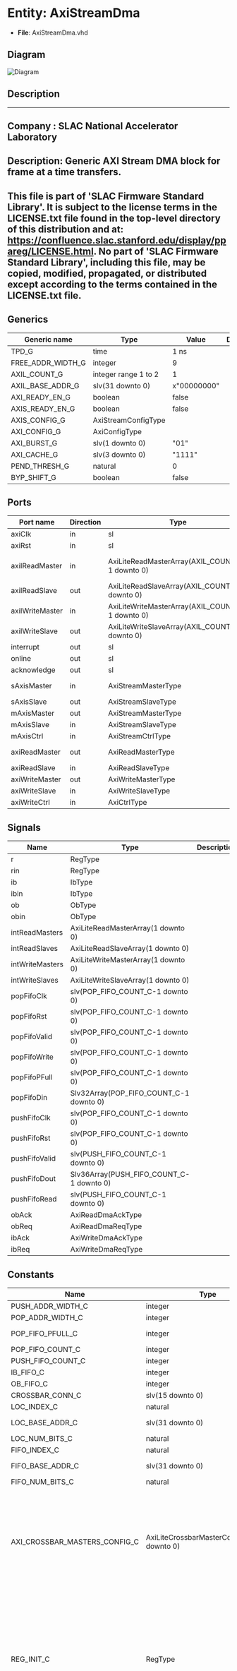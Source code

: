 # Entity: AxiStreamDma

- **File**: AxiStreamDma.vhd
## Diagram

![Diagram](AxiStreamDma.svg "Diagram")
## Description

-----------------------------------------------------------------------------
 Company    : SLAC National Accelerator Laboratory
-----------------------------------------------------------------------------
 Description:
 Generic AXI Stream DMA block for frame at a time transfers.
-----------------------------------------------------------------------------
 This file is part of 'SLAC Firmware Standard Library'.
 It is subject to the license terms in the LICENSE.txt file found in the
 top-level directory of this distribution and at:
    https://confluence.slac.stanford.edu/display/ppareg/LICENSE.html.
 No part of 'SLAC Firmware Standard Library', including this file,
 may be copied, modified, propagated, or distributed except according to
 the terms contained in the LICENSE.txt file.
-----------------------------------------------------------------------------
## Generics

| Generic name      | Type                 | Value       | Description |
| ----------------- | -------------------- | ----------- | ----------- |
| TPD_G             | time                 | 1 ns        |             |
| FREE_ADDR_WIDTH_G | integer              | 9           |             |
| AXIL_COUNT_G      | integer range 1 to 2 | 1           |             |
| AXIL_BASE_ADDR_G  | slv(31 downto 0)     | x"00000000" |             |
| AXI_READY_EN_G    | boolean              | false       |             |
| AXIS_READY_EN_G   | boolean              | false       |             |
| AXIS_CONFIG_G     | AxiStreamConfigType  |             |             |
| AXI_CONFIG_G      | AxiConfigType        |             |             |
| AXI_BURST_G       | slv(1 downto 0)      | "01"        |             |
| AXI_CACHE_G       | slv(3 downto 0)      | "1111"      |             |
| PEND_THRESH_G     | natural              | 0           |             |
| BYP_SHIFT_G       | boolean              | false       |             |
## Ports

| Port name       | Direction | Type                                             | Description                 |
| --------------- | --------- | ------------------------------------------------ | --------------------------- |
| axiClk          | in        | sl                                               | Clock/Reset                 |
| axiRst          | in        | sl                                               |                             |
| axilReadMaster  | in        | AxiLiteReadMasterArray(AXIL_COUNT_G-1 downto 0)  | Register Access & Interrupt |
| axilReadSlave   | out       | AxiLiteReadSlaveArray(AXIL_COUNT_G-1 downto 0)   |                             |
| axilWriteMaster | in        | AxiLiteWriteMasterArray(AXIL_COUNT_G-1 downto 0) |                             |
| axilWriteSlave  | out       | AxiLiteWriteSlaveArray(AXIL_COUNT_G-1 downto 0)  |                             |
| interrupt       | out       | sl                                               |                             |
| online          | out       | sl                                               |                             |
| acknowledge     | out       | sl                                               |                             |
| sAxisMaster     | in        | AxiStreamMasterType                              | AXI Stream Interface        |
| sAxisSlave      | out       | AxiStreamSlaveType                               |                             |
| mAxisMaster     | out       | AxiStreamMasterType                              |                             |
| mAxisSlave      | in        | AxiStreamSlaveType                               |                             |
| mAxisCtrl       | in        | AxiStreamCtrlType                                |                             |
| axiReadMaster   | out       | AxiReadMasterType                                | AXI Interface               |
| axiReadSlave    | in        | AxiReadSlaveType                                 |                             |
| axiWriteMaster  | out       | AxiWriteMasterType                               |                             |
| axiWriteSlave   | in        | AxiWriteSlaveType                                |                             |
| axiWriteCtrl    | in        | AxiCtrlType                                      |                             |
## Signals

| Name            | Type                                     | Description |
| --------------- | ---------------------------------------- | ----------- |
| r               | RegType                                  |             |
| rin             | RegType                                  |             |
| ib              | IbType                                   |             |
| ibin            | IbType                                   |             |
| ob              | ObType                                   |             |
| obin            | ObType                                   |             |
| intReadMasters  | AxiLiteReadMasterArray(1 downto 0)       |             |
| intReadSlaves   | AxiLiteReadSlaveArray(1 downto 0)        |             |
| intWriteMasters | AxiLiteWriteMasterArray(1 downto 0)      |             |
| intWriteSlaves  | AxiLiteWriteSlaveArray(1 downto 0)       |             |
| popFifoClk      | slv(POP_FIFO_COUNT_C-1 downto 0)         |             |
| popFifoRst      | slv(POP_FIFO_COUNT_C-1 downto 0)         |             |
| popFifoValid    | slv(POP_FIFO_COUNT_C-1 downto 0)         |             |
| popFifoWrite    | slv(POP_FIFO_COUNT_C-1 downto 0)         |             |
| popFifoPFull    | slv(POP_FIFO_COUNT_C-1 downto 0)         |             |
| popFifoDin      | Slv32Array(POP_FIFO_COUNT_C-1 downto 0)  |             |
| pushFifoClk     | slv(POP_FIFO_COUNT_C-1 downto 0)         |             |
| pushFifoRst     | slv(POP_FIFO_COUNT_C-1 downto 0)         |             |
| pushFifoValid   | slv(PUSH_FIFO_COUNT_C-1 downto 0)        |             |
| pushFifoDout    | Slv36Array(PUSH_FIFO_COUNT_C-1 downto 0) |             |
| pushFifoRead    | slv(PUSH_FIFO_COUNT_C-1 downto 0)        |             |
| obAck           | AxiReadDmaAckType                        |             |
| obReq           | AxiReadDmaReqType                        |             |
| ibAck           | AxiWriteDmaAckType                       |             |
| ibReq           | AxiWriteDmaReqType                       |             |
## Constants

| Name                          | Type                                         | Value                                                                                                                                                                                                                                                                                                                                                                                                                                                                                                                                                                                                                                                                                                                                                                                                                             | Description |
| ----------------------------- | -------------------------------------------- | --------------------------------------------------------------------------------------------------------------------------------------------------------------------------------------------------------------------------------------------------------------------------------------------------------------------------------------------------------------------------------------------------------------------------------------------------------------------------------------------------------------------------------------------------------------------------------------------------------------------------------------------------------------------------------------------------------------------------------------------------------------------------------------------------------------------------------- | ----------- |
| PUSH_ADDR_WIDTH_C             | integer                                      |  FREE_ADDR_WIDTH_G                                                                                                                                                                                                                                                                                                                                                                                                                                                                                                                                                                                                                                                                                                                                                                                                                |             |
| POP_ADDR_WIDTH_C              | integer                                      |  FREE_ADDR_WIDTH_G                                                                                                                                                                                                                                                                                                                                                                                                                                                                                                                                                                                                                                                                                                                                                                                                                |             |
| POP_FIFO_PFULL_C              | integer                                      |  (2**POP_ADDR_WIDTH_C) - 10                                                                                                                                                                                                                                                                                                                                                                                                                                                                                                                                                                                                                                                                                                                                                                                                       |             |
| POP_FIFO_COUNT_C              | integer                                      |  2                                                                                                                                                                                                                                                                                                                                                                                                                                                                                                                                                                                                                                                                                                                                                                                                                                |             |
| PUSH_FIFO_COUNT_C             | integer                                      |  2                                                                                                                                                                                                                                                                                                                                                                                                                                                                                                                                                                                                                                                                                                                                                                                                                                |             |
| IB_FIFO_C                     | integer                                      |  0                                                                                                                                                                                                                                                                                                                                                                                                                                                                                                                                                                                                                                                                                                                                                                                                                                |             |
| OB_FIFO_C                     | integer                                      |  1                                                                                                                                                                                                                                                                                                                                                                                                                                                                                                                                                                                                                                                                                                                                                                                                                                |             |
| CROSSBAR_CONN_C               | slv(15 downto 0)                             |  x"FFFF"                                                                                                                                                                                                                                                                                                                                                                                                                                                                                                                                                                                                                                                                                                                                                                                                                          |             |
| LOC_INDEX_C                   | natural                                      |  0                                                                                                                                                                                                                                                                                                                                                                                                                                                                                                                                                                                                                                                                                                                                                                                                                                |             |
| LOC_BASE_ADDR_C               | slv(31 downto 0)                             |  AXIL_BASE_ADDR_G(31 downto 12) & x"000"                                                                                                                                                                                                                                                                                                                                                                                                                                                                                                                                                                                                                                                                                                                                                                                          |             |
| LOC_NUM_BITS_C                | natural                                      |  10                                                                                                                                                                                                                                                                                                                                                                                                                                                                                                                                                                                                                                                                                                                                                                                                                               |             |
| FIFO_INDEX_C                  | natural                                      |  1                                                                                                                                                                                                                                                                                                                                                                                                                                                                                                                                                                                                                                                                                                                                                                                                                                |             |
| FIFO_BASE_ADDR_C              | slv(31 downto 0)                             |  AXIL_BASE_ADDR_G(31 downto 12) & x"400"                                                                                                                                                                                                                                                                                                                                                                                                                                                                                                                                                                                                                                                                                                                                                                                          |             |
| FIFO_NUM_BITS_C               | natural                                      |  10                                                                                                                                                                                                                                                                                                                                                                                                                                                                                                                                                                                                                                                                                                                                                                                                                               |             |
| AXI_CROSSBAR_MASTERS_CONFIG_C | AxiLiteCrossbarMasterConfigArray(1 downto 0) |  (       LOC_INDEX_C     => (          baseAddr     => LOC_BASE_ADDR_C,<br><span style="padding-left:20px">          addrBits     => LOC_NUM_BITS_C,<br><span style="padding-left:20px">          connectivity => CROSSBAR_CONN_C),<br><span style="padding-left:20px">       FIFO_INDEX_C    => (          baseAddr     => FIFO_BASE_ADDR_C,<br><span style="padding-left:20px">          addrBits     => FIFO_NUM_BITS_C,<br><span style="padding-left:20px">          connectivity => CROSSBAR_CONN_C))                                                                                                                                                                                                                                                                                                                        |             |
| REG_INIT_C                    | RegType                                      |  (       maxRxSize     => (others => '0'),<br><span style="padding-left:20px">       interrupt     => '0',<br><span style="padding-left:20px">       intEnable     => '0',<br><span style="padding-left:20px">       intAck        => '0',<br><span style="padding-left:20px">       acknowledge   => '0',<br><span style="padding-left:20px">       online        => '0',<br><span style="padding-left:20px">       rxEnable      => '0',<br><span style="padding-left:20px">       txEnable      => '0',<br><span style="padding-left:20px">       fifoClear     => '1',<br><span style="padding-left:20px">       swCache       => AXI_CACHE_G,<br><span style="padding-left:20px">       axiReadSlave  => AXI_LITE_READ_SLAVE_INIT_C,<br><span style="padding-left:20px">       axiWriteSlave => AXI_LITE_WRITE_SLAVE_INIT_C) |             |
| IB_INIT_C                     | IbType                                       |  (       state        => IDLE_S,<br><span style="padding-left:20px">       intPending   => '0',<br><span style="padding-left:20px">       ibReq        => AXI_WRITE_DMA_REQ_INIT_C,<br><span style="padding-left:20px">       popFifoWrite => '0',<br><span style="padding-left:20px">       popFifoDin   => (others => '0'),<br><span style="padding-left:20px">       pushFifoRead => '0')                                                                                                                                                                                                                                                                                                                                                                                                                                      |             |
| OB_INIT_C                     | ObType                                       |  (       state        => IDLE_S,<br><span style="padding-left:20px">       intPending   => '0',<br><span style="padding-left:20px">       obReq        => AXI_READ_DMA_REQ_INIT_C,<br><span style="padding-left:20px">       popFifoWrite => '0',<br><span style="padding-left:20px">       popFifoDin   => (others => '0'),<br><span style="padding-left:20px">       pushFifoRead => '0')                                                                                                                                                                                                                                                                                                                                                                                                                                       |             |
## Types

| Name      | Type                                                                                                                                               | Description |
| --------- | -------------------------------------------------------------------------------------------------------------------------------------------------- | ----------- |
| StateType | ( IDLE_S,<br><span style="padding-left:20px"> WAIT_S,<br><span style="padding-left:20px"> FIFO_0_S,<br><span style="padding-left:20px"> FIFO_1_S)  |             |
| RegType   |                                                                                                                                                    |             |
| IbType    |                                                                                                                                                    |             |
| ObType    |                                                                                                                                                    |             |
## Processes
- unnamed: ( axiClk )
- unnamed: ( axiRst, ib, intReadMasters, intWriteMasters, ob, popFifoValid, r )
**Description**
-----------------------------------  Local Register Space ----------------------------------- 
- unnamed: ( axiRst, ib, ibAck, popFifoPFull, pushFifoDout, pushFifoValid, r )
- unnamed: ( axiRst, ob, obAck, pushFifoDout, pushFifoValid, r )
## Instantiations

- U_SwFifos: surf.AxiLiteFifoPushPop
- U_IbDma: surf.AxiStreamDmaWrite
**Description**
-----------------------------------
 Inbound Controller
-----------------------------------

- U_ObDma: surf.AxiStreamDmaRead
**Description**
-----------------------------------
 Outbound Controller
-----------------------------------


